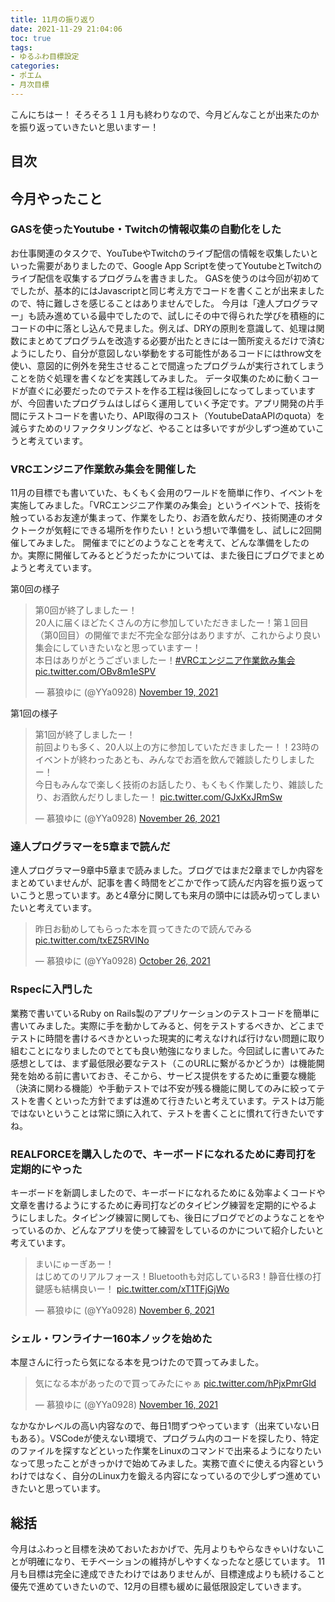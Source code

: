```yaml
---
title: 11月の振り返り
date: 2021-11-29 21:04:06
toc: true
tags:
- ゆるふわ目標設定
categories:
- ポエム
- 月次目標
---
```


こんにちはー！
そろそろ１１月も終わりなので、今月どんなことが出来たのかを振り返っていきたいと思いますー！

## 目次
<!-- toc -->

<!--more-->

## 今月やったこと

### GASを使ったYoutube・Twitchの情報収集の自動化をした
お仕事関連のタスクで、YouTubeやTwitchのライブ配信の情報を収集したいといった需要がありましたので、Google App Scriptを使ってYoutubeとTwitchのライブ配信を収集するプログラムを書きました。
GASを使うのは今回が初めてでしたが、基本的にはJavascriptと同じ考え方でコードを書くことが出来ましたので、特に難しさを感じることはありませんでした。
今月は「達人プログラマー」も読み進めている最中でしたので、試しにその中で得られた学びを積極的にコードの中に落とし込んで見ました。例えば、DRYの原則を意識して、処理は関数にまとめてプログラムを改造する必要が出たときには一箇所変えるだけで済むようにしたり、自分が意図しない挙動をする可能性があるコードにはthrow文を使い、意図的に例外を発生させることで間違ったプログラムが実行されてしまうことを防ぐ処理を書くなどを実践してみました。
データ収集のために動くコードが直ぐに必要だったのでテストを作る工程は後回しになってしまっていますが、今回書いたプログラムはしばらく運用していく予定です。アプリ開発の片手間にテストコードを書いたり、API取得のコスト（YoutubeDataAPIのquota）を減らすためのリファクタリングなど、やることは多いですが少しずつ進めていこうと考えています。

### VRCエンジニア作業飲み集会を開催した
11月の目標でも書いていた、もくもく会用のワールドを簡単に作り、イベントを実施してみました。「VRCエンジニア作業のみ集会」というイベントで、技術を触っているお友達が集まって、作業をしたり、お酒を飲んだり、技術関連のオタクトークが気軽にできる場所を作りたい！という想いで準備をし、試しに2回開催してみました。
開催までにどのようなことを考えて、どんな準備をしたのか。実際に開催してみるとどうだったかについては、また後日にブログでまとめようと考えています。

第0回の様子
<blockquote class="twitter-tweet"><p lang="ja" dir="ltr">第0回が終了しましたー！<br>20人に届くほどたくさんの方に参加していただきましたー！第１回目（第0回目）の開催でまだ不完全な部分はありますが、これからより良い集会にしていきたいなと思っていますー！<br>本日はありがとうございましたー！<a href="https://twitter.com/hashtag/VRC%E3%82%A8%E3%83%B3%E3%82%B8%E3%83%8B%E3%82%A2%E4%BD%9C%E6%A5%AD%E9%A3%B2%E3%81%BF%E9%9B%86%E4%BC%9A?src=hash&amp;ref_src=twsrc%5Etfw">#VRCエンジニア作業飲み集会</a> <a href="https://t.co/OBv8m1eSPV">pic.twitter.com/OBv8m1eSPV</a></p>&mdash; 慕狼ゆに (@YYa0928) <a href="https://twitter.com/YYa0928/status/1461722637080530946?ref_src=twsrc%5Etfw">November 19, 2021</a></blockquote> <script async src="https://platform.twitter.com/widgets.js" charset="utf-8"></script>

第1回の様子
<blockquote class="twitter-tweet"><p lang="ja" dir="ltr">第1回が終了しましたー！<br>前回よりも多く、20人以上の方に参加していただきましたー！！23時のイベントが終わったあとも、みんなでお酒を飲んで雑談したりしましたー！<br>今日もみんなで楽しく技術のお話したり、もくもく作業したり、雑談したり、お酒飲んだりしましたー！ <a href="https://t.co/GJxKxJRmSw">pic.twitter.com/GJxKxJRmSw</a></p>&mdash; 慕狼ゆに (@YYa0928) <a href="https://twitter.com/YYa0928/status/1464268538814689280?ref_src=twsrc%5Etfw">November 26, 2021</a></blockquote> <script async src="https://platform.twitter.com/widgets.js" charset="utf-8"></script>

### 達人プログラマーを5章まで読んだ
達人プログラマー9章中5章まで読みました。ブログではまだ2章までしか内容をまとめていませんが、記事を書く時間をどこかで作って読んだ内容を振り返っていこうと思っています。あと4章分に関しても来月の頭中には読み切ってしまいたいと考えています。

<blockquote class="twitter-tweet"><p lang="ja" dir="ltr">昨日お勧めしてもらった本を買ってきたので読んでみる <a href="https://t.co/txEZ5RVINo">pic.twitter.com/txEZ5RVINo</a></p>&mdash; 慕狼ゆに (@YYa0928) <a href="https://twitter.com/YYa0928/status/1452842830230024196?ref_src=twsrc%5Etfw">October 26, 2021</a></blockquote> <script async src="https://platform.twitter.com/widgets.js" charset="utf-8"></script>

### Rspecに入門した
業務で書いているRuby on Rails製のアプリケーションのテストコードを簡単に書いてみました。実際に手を動かしてみると、何をテストするべきか、どこまでテストに時間を書けるべきかといった現実的に考えなければ行けない問題に取り組むことになりましたのでとても良い勉強になりました。今回試しに書いてみた感想としては、まず最低限必要なテスト（このURLに繋がるかどうか）は機能開発を始める前に書いておき、そこから、サービス提供をするために重要な機能（決済に関わる機能）や手動テストでは不安が残る機能に関してのみに絞ってテストを書くといった方針でまずは進めて行きたいと考えています。テストは万能ではないということは常に頭に入れて、テストを書くことに慣れて行きたいですね。

### REALFORCEを購入したので、キーボードになれるために寿司打を定期的にやった
キーボードを新調しましたので、キーボードになれるために＆効率よくコードや文章を書けるようにするために寿司打などのタイピング練習を定期的にやるようにしました。タイピング練習に関しても、後日にブログでどのようなことをやっているのか、どんなアプリを使って練習をしているのかについて紹介したいと考えています。

<blockquote class="twitter-tweet"><p lang="ja" dir="ltr">まいにゅーぎあー！<br>はじめてのリアルフォース！Bluetoothも対応しているR3！静音仕様の打鍵感も結構良いー！ <a href="https://t.co/xT1TFjGjWo">pic.twitter.com/xT1TFjGjWo</a></p>&mdash; 慕狼ゆに (@YYa0928) <a href="https://twitter.com/YYa0928/status/1456817478592458754?ref_src=twsrc%5Etfw">November 6, 2021</a></blockquote> <script async src="https://platform.twitter.com/widgets.js" charset="utf-8"></script>

### シェル・ワンライナー160本ノックを始めた

本屋さんに行ったら気になる本を見つけたので買ってみました。

<blockquote class="twitter-tweet"><p lang="ja" dir="ltr">気になる本があったので買ってみたにゃぁ <a href="https://t.co/hPjxPmrGld">pic.twitter.com/hPjxPmrGld</a></p>&mdash; 慕狼ゆに (@YYa0928) <a href="https://twitter.com/YYa0928/status/1460511240187383811?ref_src=twsrc%5Etfw">November 16, 2021</a></blockquote> <script async src="https://platform.twitter.com/widgets.js" charset="utf-8"></script>

なかなかレベルの高い内容なので、毎日1問ずつやっています（出来ていない日もある）。VSCodeが使えない環境で、プログラム内のコードを探したり、特定のファイルを探すなどといった作業をLinuxのコマンドで出来るようになりたいなって思ったことがきっかけで始めてみました。実務で直ぐに使える内容というわけではなく、自分のLinux力を鍛える内容になっているので少しずつ進めていきたいと思っています。

## 総括
今月はふわっと目標を決めておいたおかげで、先月よりもやらなきゃいけないことが明確になり、モチベーションの維持がしやすくなったなと感じています。
11月も目標は完全に達成できたわけではありませんが、目標達成よりも続けること優先で進めていきたいので、12月の目標も緩めに最低限設定していきます。